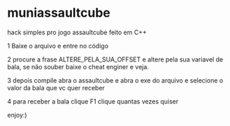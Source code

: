 # muniassaultcube
hack simples pro jogo assaultcube feito em C++

1 Baixe o arquivo e entre no código

2 procure a frase ALTERE_PELA_SUA_OFFSET e altere pela sua variavel de bala, se não souber baixe o cheat enginer e veja.

3 depois compile abra o assaultcube e abra o exe do arquivo e selecione o valor da bala que vc quer receber

4 para receber a bala clique F1 clique quantas vezes quiser

enjoy:)
